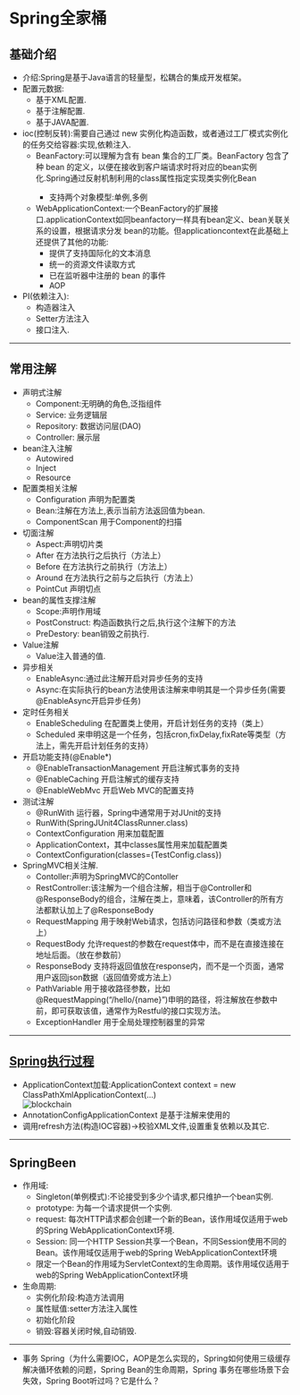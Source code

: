 # Spring全家桶
## 基础介绍
   - 介绍:Spring是基于Java语言的轻量型，松耦合的集成开发框架。
   - 配置元数据:
      - 基于XML配置.
      - 基于注解配置.
      - 基于JAVA配置.
   - ioc(控制反转):需要自己通过 new 实例化构造函数，或者通过工厂模式实例化的任务交给容器:实现,依赖注入.
      - BeanFactory:可以理解为含有 bean 集合的工厂类。BeanFactory 包含了种 bean 的定义，以便在接收到客户端请求时将对应的bean实例化.Spring通过反射机制利用<bean>的class属性指定实现类实例化Bean
         - 支持两个对象模型:单例,多例
      - WebApplicationContext:一个BeanFactory的扩展接口.applicationContext如同beanfactory一样具有bean定义、bean关联关系的设置，根据请求分发 bean的功能。但applicationcontext在此基础上还提供了其他的功能:
         - 提供了支持国际化的文本消息
         - 统一的资源文件读取方式
         - 已在监听器中注册的 bean 的事件
         - AOP
   - PI(依赖注入):   
      - 构造器注入
      - Setter方法注入
      - 接口注入.
--- 
## 常用注解
   - 声明式注解
      - Component:无明确的角色,泛指组件
      - Service: 业务逻辑层
      - Repository: 数据访问层(DAO)
      - Controller: 展示层
   - bean注入注解
      - Autowired
      - Inject
      - Resource
   - 配置类相关注解
      - Configuration 声明为配置类
      - Bean:注解在方法上,表示当前方法返回值为bean.
      - ComponentScan 用于Component的扫描
   - 切面注解
      - Aspect:声明切片类
      - After 在方法执行之后执行（方法上）
      - Before 在方法执行之前执行（方法上）
      - Around 在方法执行之前与之后执行（方法上）
      - PointCut 声明切点
   - bean的属性支撑注解
      - Scope:声明作用域
      - PostConstruct: 构造函数执行之后,执行这个注解下的方法
      - PreDestory: bean销毁之前执行. 
   - Value注解
      - Value注入普通的值.
   - 异步相关
      - EnableAsync:通过此注解开启对异步任务的支持
      - Async:在实际执行的bean方法使用该注解来申明其是一个异步任务(需要@EnableAsync开启异步任务)
   - 定时任务相关
      - EnableScheduling 在配置类上使用，开启计划任务的支持（类上）
      - Scheduled 来申明这是一个任务，包括cron,fixDelay,fixRate等类型（方法上，需先开启计划任务的支持）
   - 开启功能支持(@Enable*)
      - @EnableTransactionManagement 开启注解式事务的支持
      - @EnableCaching 开启注解式的缓存支持
      - @EnableWebMvc 开启Web MVC的配置支持
   - 测试注解
      - @RunWith 运行器，Spring中通常用于对JUnit的支持 
      - RunWith(SpringJUnit4ClassRunner.class)
      - ContextConfiguration 用来加载配置
      - ApplicationContext，其中classes属性用来加载配置类
      - ContextConfiguration(classes={TestConfig.class})
   - SpringMVC相关注解.
      - Contoller:声明为SpringMVC的Contoller
      - RestController:该注解为一个组合注解，相当于@Controller和@ResponseBody的组合，注解在类上，意味着，该Controller的所有方法都默认加上了@ResponseBody
      - RequestMapping 用于映射Web请求，包括访问路径和参数（类或方法上）
      - RequestBody 允许request的参数在request体中，而不是在直接连接在地址后面。（放在参数前）
      - ResponseBody 支持将返回值放在response内，而不是一个页面，通常用户返回json数据（返回值旁或方法上）
      - PathVariable 用于接收路径参数，比如@RequestMapping(“/hello/{name}”)申明的路径，将注解放在参数中前，即可获取该值，通常作为Restful的接口实现方法。
      - ExceptionHandler 用于全局处理控制器里的异常

---
## [Spring执行过程](https://javadoop.com/post/spring-ioc)
   - ApplicationContext加载:ApplicationContext context = new ClassPathXmlApplicationContext(...)   
   ![blockchain](https://javadoop.com/post/spring-ioc)
   - AnnotationConfigApplicationContext 是基于注解来使用的
   - 调用refresh方法(构造IOC容器)->校验XML文件,设置重复依赖以及其它.
---
## SpringBeen
   - 作用域:
      - Singleton(单例模式):不论接受到多少个请求,都只维护一个bean实例.
      - prototype: 为每一个请求提供一个实例.
      - request: 每次HTTP请求都会创建一个新的Bean，该作用域仅适用于web的Spring WebApplicationContext环境.
      - Session: 同一个HTTP Session共享一个Bean，不同Session使用不同的Bean。该作用域仅适用于web的Spring WebApplicationContext环境
      - 限定一个Bean的作用域为ServletContext的生命周期。该作用域仅适用于web的Spring WebApplicationContext环境
   - 生命周期:
      - 实例化阶段:构造方法调用
      - 属性赋值:setter方法注入属性
      - 初始化阶段
      - 销毁:容器关闭时候,自动销毁.
  ---
   - 事务
   Spring（为什么需要IOC，AOP是怎么实现的，Spring如何使用三级缓存解决循环依赖的问题，Spring Bean的生命周期，Spring 事务在哪些场景下会失效，Spring Boot听过吗？它是什么？